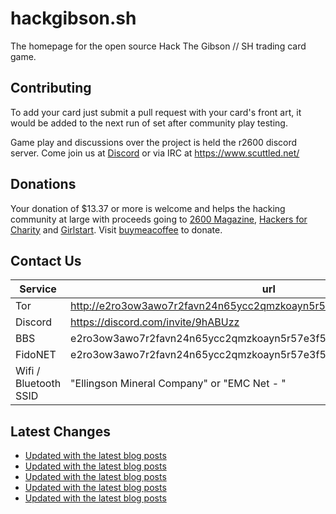 # hackgibson.sh
The homepage for the open source Hack The Gibson // SH trading card game.


## Contributing

To add your card just submit a pull request with your card's front art, it would be added to the next run of set after community play testing.

Game play and discussions over the project is held the r2600 discord server. Come join us at [Discord](https://discord.com/invite/9hABUzz) or via IRC at https://www.scuttled.net/


## Donations

Your donation of $13.37 or more is welcome and helps the hacking community at large with proceeds going to [2600 Magazine](https://2600.com/), [Hackers for Charity](https://hackersforcharity.org) and [Girlstart](https://girlstart.org).  Visit [buymeacoffee](https://www.buymeacoffee.com/hackgibson.sh) to donate.


## Contact Us

Service | url
-|-
Tor | http://e2ro3ow3awo7r2favn24n65ycc2qmzkoayn5r57e3f56nvjwdcgg32ad.onion
Discord | https://discord.com/invite/9hABUzz
BBS | e2ro3ow3awo7r2favn24n65ycc2qmzkoayn5r57e3f56nvjwdcgg32ad.onion:23
FidoNET | e2ro3ow3awo7r2favn24n65ycc2qmzkoayn5r57e3f56nvjwdcgg32ad.onion:24554
Wifi / Bluetooth SSID | "Ellingson Mineral Company" or "EMC Net - <fidonet address>"

## Latest Changes
<!-- BLOG-POST-LIST:START -->
- [Updated with the latest blog posts](https://github.com/DFW2600/hackgibson.sh/commit/eb0b33cad194dfcfd395563ade2dec3e8f55dc49)
- [Updated with the latest blog posts](https://github.com/DFW2600/hackgibson.sh/commit/2cd46d7ad342efaccfb3a5a7bb163111347ec492)
- [Updated with the latest blog posts](https://github.com/DFW2600/hackgibson.sh/commit/0c67fd23470a123992bc8b5e9e252c96d32c25fa)
- [Updated with the latest blog posts](https://github.com/DFW2600/hackgibson.sh/commit/37183eb6e23d9f638284908aee63a1415987c1d1)
- [Updated with the latest blog posts](https://github.com/DFW2600/hackgibson.sh/commit/5a6d6950801f5d9534abc4a67e884a941932a7e0)
<!-- BLOG-POST-LIST:END -->
